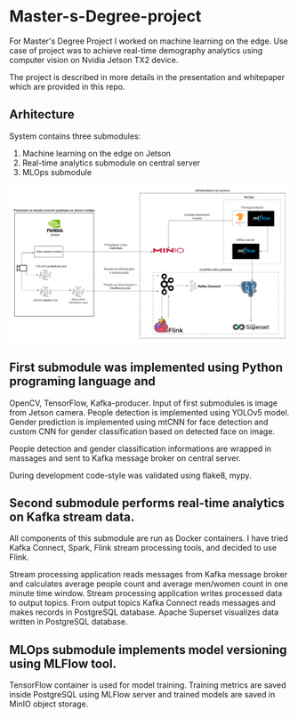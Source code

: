 # Master-s-Degree-project
For Master's Degree Project I worked on machine learning on the edge.
Use case of project was to achieve real-time demography analytics using computer vision on Nvidia Jetson TX2 device.

The project is described in more details in the presentation and whitepaper which are provided in this repo.

## Arhitecture 

System contains three submodules:
 1. Machine learning on the edge on Jetson
 2. Real-time analytics submodule on central server
 3. MLOps submodule

![alt text](https://github.com/DusanBucan/Master-s-Degree-project/blob/main/ML%40Edge%20using%20Jetson%20device.png)



## First submodule was implemented using Python programing language and

OpenCV, TensorFlow, Kafka-producer.
Input of first submodules is image from Jetson camera. 
People detection is implemented using YOLOv5 model.
Gender prediction is implemented using mtCNN for face detection and
custom CNN for gender classification based on detected face on image.

People detection and gender classification informations are wrapped in 
massages and sent to Kafka message broker on central server.

During development code-style was validated using flake8, mypy.



## Second submodule performs real-time analytics on Kafka stream data.

All components of this submodule are run as Docker containers.
I have tried Kafka Connect, Spark, Flink stream processing tools, and
decided to use Flink.

Stream processing application reads messages from Kafka message broker
and calculates average people count and average men/women
count in one minute time window. Stream processing application writes processed data to
output topics. From output topics Kafka Connect reads messages and makes 
records in PostgreSQL database. Apache Superset visualizes data written in PostgreSQL database.



## MLOps submodule implements model versioning using MLFlow tool.

TensorFlow container is used for model training.
Training metrics are saved inside PostgreSQL using MLFlow server and
trained models are saved in MinIO object storage.

